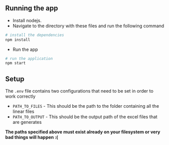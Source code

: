 ## Running the app

- Install nodejs.
- Navigate to the directory with these files and run the following command

```bash
# install the dependencies
npm install
```

- Run the app

```bash
# run the application
npm start
```

## Setup

The `.env` file contains two configurations that need to be set in order to work correctly

- `PATH_TO_FILES` - This should be the path to the folder containing all the linear files
- `PATH_TO_OUTPUT` - This should be the output path of the excel files that are generates

**The paths specified above must exist already on your filesystem or very bad things will happen :(**
